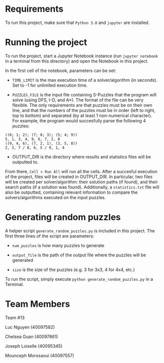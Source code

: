 # Requirements
To run this project, make sure that `Python 3.8` and `jupyter` are installed. 


# Running the project
To run the project, start a Jupyter Notebook instance (run `jupyter notebook` in a terminal from this directory) and open the Notebook in this project.

In the first cell of the notebook, parameters can be set:

- `TIME_LIMIT` is the max execution time of a solver/algorithm (in seconds). Set to -1 for unlimited execution time.

- `PUZZLES_FILE` is the input file containing S-Puzzles that the program will solve (using DFS, I-D, and A*). The format of the file can be very flexible.
The only requirements are that puzzles must be on their own line, and that the numbers of the puzzles must be in order (left to right, top to bottom) and separated (by at least 1 non-numerical character).
For example, the program would succesfully parse the following 4 puzzles:

```
((6; 1; 2); (7; 8; 3); (5; 4; 9))
5, 1, 3, 4, 9, 6, 7, 2, 8
((9, 4, 6), (7, 2, 1), (3, 5, 8))
2, 3, 7 / 8, 6, 5 / 9, 1, 4
```

- OUTPUT_DIR is the directory where results and statistics files will be outputted to.

From there, `Cell > Run All` will run all the cells. After a succesful execution of the project, files will be created in OUTPUT_DIR.
In particular, two files will be created per solver/algorithm: their solution paths (if found), and their search paths (if a solution was found).
Additionally, a `statistics.txt` file will also be outputted, containing relevant information to compare the solvers/algorithms executed on the input puzzles.

# Generating random puzzles

A helper script `generate_random_puzzles.py` is included in this project. The first three lines of the script are parameters:

- `num_puzzles` is how many puzzles to generate

- `output_file` is the path of the output file where the puzzles will be generated

- `size` is the size of the puzzles (e.g. 3 for 3x3, 4 for 4x4, etc.)

To run the script, simply execute `python generate_random_puzzles.py` in a Terminal.

# Team Members
Team \#13

Luc Nguyen (40097582)

Chelsea Guan (40097861)

Joseph Loiselle (40095345)

Mounceph Morssaoui (40097557)